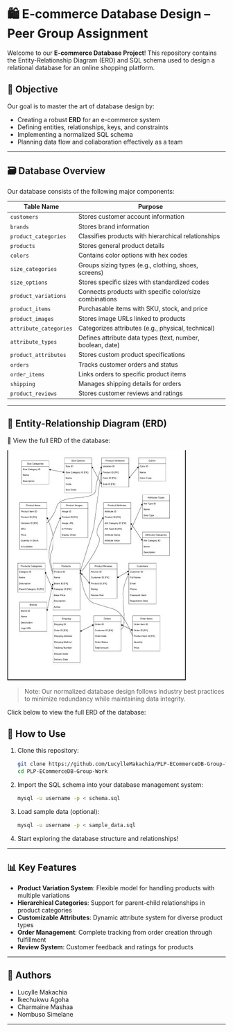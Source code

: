 # 🛍️ E-commerce Database Design – Peer Group Assignment

Welcome to our **E-commerce Database Project**! This repository contains the Entity-Relationship Diagram (ERD) and SQL schema used to design a relational database for an online shopping platform.

## 🎯 Objective
Our goal is to master the art of database design by:
- Creating a robust **ERD** for an e-commerce system
- Defining entities, relationships, keys, and constraints
- Implementing a normalized SQL schema
- Planning data flow and collaboration effectively as a team

---

## 🗃️ Database Overview

Our database consists of the following major components:

| Table Name             | Purpose                                                          |
|------------------------|------------------------------------------------------------------|
| `customers`            | Stores customer account information                              |
| `brands`               | Stores brand information                                         |
| `product_categories`   | Classifies products with hierarchical relationships              |
| `products`             | Stores general product details                                   |
| `colors`               | Contains color options with hex codes                            |
| `size_categories`      | Groups sizing types (e.g., clothing, shoes, screens)             |
| `size_options`         | Stores specific sizes with standardized codes                    |
| `product_variations`   | Connects products with specific color/size combinations          |
| `product_items`        | Purchasable items with SKU, stock, and price                     |
| `product_images`       | Stores image URLs linked to products                             |
| `attribute_categories` | Categorizes attributes (e.g., physical, technical)               |
| `attribute_types`      | Defines attribute data types (text, number, boolean, date)       |
| `product_attributes`   | Stores custom product specifications                             |
| `orders`               | Tracks customer orders and status                                |
| `order_items`          | Links orders to specific product items                           |
| `shipping`             | Manages shipping details for orders                              |
| `product_reviews`      | Stores customer reviews and ratings                              |

---

## 🧠 Entity-Relationship Diagram (ERD)

📍 View the full ERD of the database:

![E-commerce ERD](diagrams/ecommerce.JPG)

> Note: Our normalized database design follows industry best practices to minimize redundancy while maintaining data integrity.

Click below to view the full ERD of the database:


## 💾 How to Use

1. Clone this repository:
   ```bash
   git clone https://github.com/LucylleMakachia/PLP-ECommerceDB-Group-Work.git 
   cd PLP-ECommerceDB-Group-Work
   ```

2. Import the SQL schema into your database management system:
   ```bash
   mysql -u username -p < schema.sql
   ```

3. Load sample data (optional):
   ```bash
   mysql -u username -p < sample_data.sql
   ```

4. Start exploring the database structure and relationships!

---

## 📊 Key Features

- **Product Variation System**: Flexible model for handling products with multiple variations
- **Hierarchical Categories**: Support for parent-child relationships in product categories
- **Customizable Attributes**: Dynamic attribute system for diverse product types
- **Order Management**: Complete tracking from order creation through fulfillment
- **Review System**: Customer feedback and ratings for products

---

## 👥 Authors
- Lucylle Makachia
- Ikechukwu Agoha
- Charmaine Mashaa
- Nombuso Simelane

---

